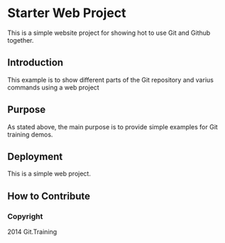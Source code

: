 # Starter Web Project

This is a simple website project for showing hot to use Git and Github together.

## Introduction

This example is to show different parts of the Git repository and varius commands using a web project

## Purpose

As stated  above, the main purpose is to provide simple examples for Git training demos.

## Deployment

This is a simple web project.

## How to Contribute

### Copyright

2014 Git.Training
